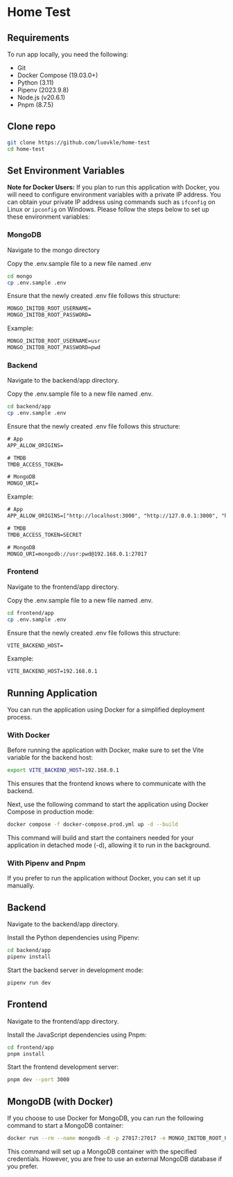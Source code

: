 # Home Test

## Requirements

To run app locally, you need the following:

- Git
- Docker Compose (19.03.0+)
- Python (3.11)
- Pipenv (2023.9.8)
- Node.js (v20.6.1)
- Pnpm (8.7.5)

## Clone repo

```sh
git clone https://github.com/luovkle/home-test
cd home-test
```

## Set Environment Variables

**Note for Docker Users:** If you plan to run this application with Docker, you will need to configure environment variables with a private IP address. You can obtain your private IP address using commands such as `ifconfig` on Linux or `ipconfig` on Windows. Please follow the steps below to set up these environment variables:

### MongoDB

Navigate to the mongo directory

Copy the .env.sample file to a new file named .env

```sh
cd mongo
cp .env.sample .env
```

Ensure that the newly created .env file follows this structure:

```txt
MONGO_INITDB_ROOT_USERNAME=
MONGO_INITDB_ROOT_PASSWORD=
```

Example:

```txt
MONGO_INITDB_ROOT_USERNAME=usr
MONGO_INITDB_ROOT_PASSWORD=pwd
```

### Backend

Navigate to the backend/app directory.

Copy the .env.sample file to a new file named .env.

```sh
cd backend/app
cp .env.sample .env
```

Ensure that the newly created .env file follows this structure:

```txt
# App
APP_ALLOW_ORIGINS=

# TMDB
TMDB_ACCESS_TOKEN=

# MongoDB
MONGO_URI=
```

Example:

```txt
# App
APP_ALLOW_ORIGINS=["http://localhost:3000", "http://127.0.0.1:3000", "http://localhost", "http://127.0.0.1"]

# TMDB
TMDB_ACCESS_TOKEN=SECRET

# MongoDB
MONGO_URI=mongodb://usr:pwd@192.168.0.1:27017
```

### Frontend

Navigate to the frontend/app directory.

Copy the .env.sample file to a new file named .env.

```sh
cd frontend/app
cp .env.sample .env
```

Ensure that the newly created .env file follows this structure:

```txt
VITE_BACKEND_HOST=
```

Example:

```txt
VITE_BACKEND_HOST=192.168.0.1
```

## Running Application

You can run the application using Docker for a simplified deployment process.

### With Docker

Before running the application with Docker, make sure to set the Vite variable for the backend host:

```sh
export VITE_BACKEND_HOST=192.168.0.1
```

This ensures that the frontend knows where to communicate with the backend.

Next, use the following command to start the application using Docker Compose in production mode:

```sh
docker compose -f docker-compose.prod.yml up -d --build
```

This command will build and start the containers needed for your application in detached mode (-d), allowing it to run in the background.

### With Pipenv and Pnpm

If you prefer to run the application without Docker, you can set it up manually.

## Backend

Navigate to the backend/app directory.

Install the Python dependencies using Pipenv:

```sh
cd backend/app
pipenv install
```

Start the backend server in development mode:

```sh
pipenv run dev
```

## Frontend

Navigate to the frontend/app directory.

Install the JavaScript dependencies using Pnpm:

```sh
cd frontend/app
pnpm install
```

Start the frontend development server:

```sh
pnpm dev --port 3000
```

## MongoDB (with Docker)

If you choose to use Docker for MongoDB, you can run the following command to start a MongoDB container:

```sh
docker run --rm --name mongodb -d -p 27017:27017 -e MONGO_INITDB_ROOT_USERNAME=usr -e MONGO_INITDB_ROOT_PASSWORD=pwd mongo:4.4.18-rc0-focal
```

This command will set up a MongoDB container with the specified credentials. However, you are free to use an external MongoDB database if you prefer.
